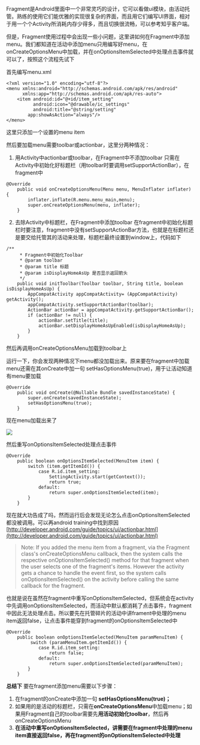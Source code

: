 Fragment是Android里面中一个非常灵巧的设计，它可以看做ui模块，由活动托管。熟练的使用它们能优雅的实现很复杂的界面，而且用它们编写UI界面，相对于用一个个Activity所消耗内存少得多，而且切换很流畅，可以参考知乎客户端。

但是，Fragment使用过程中会出现一些小问题，这里讲如何在Fragment中添加menu。我们都知道在活动中添加menu只用编写好menu，在onCreateOptionsMenu中加载，并在onOptionsItemSelected中处理点击事件就可以了，按照这个流程先试下

首先编写menu.xml
```
<?xml version="1.0" encoding="utf-8"?>
<menu xmlns:android="http://schemas.android.com/apk/res/android"
      xmlns:app="http://schemas.android.com/apk/res-auto">
    <item android:id="@+id/item_setting"
          android:icon="@drawable/ic_settings"
          android:title="@string/setting"
        app:showAsAction="always"/>
</menu>
```
这里只添加一个设置的menu item

然后要加载menu需要toolbar或actionbar，这里分两种情况：
1. 用Activity中actionbar或toolbar，在Fragment中不添加toolbar
只需在Activity中初始化好标题栏（用toolbar时要调用setSupportActionBar），在fragment中
```
@Override
    public void onCreateOptionsMenu(Menu menu, MenuInflater inflater) {
        inflater.inflate(R.menu.menu_main,menu);
        super.onCreateOptionsMenu(menu, inflater);
    }
```
2. 去除Activity中标题栏，在Fragment中添加toolbar
在fragment中初始化标题栏时要注意，fragment中没有setSupportActionBar方法，也就是在标题栏还是要交给托管其的活动来处理，标题栏最终设置到window上，代码如下
```
/**
     * Fragment中初始化Toolbar
     * @param toolbar
     * @param title 标题
     * @param isDisplayHomeAsUp 是否显示返回箭头
     */
    public void initToolbar(Toolbar toolbar, String title, boolean isDisplayHomeAsUp) {
        AppCompatActivity appCompatActivity= (AppCompatActivity) getActivity();
        appCompatActivity.setSupportActionBar(toolbar);
        ActionBar actionBar = appCompatActivity.getSupportActionBar();
        if (actionBar != null) {
            actionBar.setTitle(title);
            actionBar.setDisplayHomeAsUpEnabled(isDisplayHomeAsUp);
        }
    }
```
然后再调用onCreateOptionsMenu加载到toolbar上

运行一下，你会发现两种情况下menu都没加载出来。原来要在fragment中加载menu还需在其onCreate中加一句 setHasOptionsMenu(true)，用于让活动知道有menu要加载
```
@Override
    public void onCreate(@Nullable Bundle savedInstanceState) {
        super.onCreate(savedInstanceState);
        setHasOptionsMenu(true);
    }
```

现在menu加载出来了

![](http://upload-images.jianshu.io/upload_images/5734256-1662e02234040b6b.png?imageMogr2/auto-orient/strip%7CimageView2/2/w/440)

然后重写onOptionsItemSelected处理点击事件
```
@Override
    public boolean onOptionsItemSelected(MenuItem item) {
        switch (item.getItemId()) {
            case R.id.item_setting:
                SettingActivity.start(getContext());
                return true;
            default:
                return super.onOptionsItemSelected(item);
        }
    }
```

现在就大功告成了吗，然而运行后会发现无论怎么点击onOptionsItemSelected都没被调用。可以再android training中找到原因
[http://developer.android.com/guide/topics/ui/actionbar.html](http://developer.android.com/guide/topics/ui/actionbar.html)
>Note: If you added the menu item from a fragment, via the Fragment class's onCreateOptionsMenu callback, then the system calls the respective onOptionsItemSelected() method for that fragment when the user selects one of the fragment's items. However the activity gets a chance to handle the event first, so the system calls onOptionsItemSelected() on the activity before calling the same callback for the fragment.

也就是说在虽然在fragment中重写onOptionsItemSelected，但系统会在activity中先调用onOptionsItemSelected，而活动中默认都消耗了点击事件，fragment中因此无法处理点击。所以要先在托管碎片的活动中讲frament中处理的menu item返回false，让点击事件能穿到fragment的onOptionsItemSelected中
```
@Override
    public boolean onOptionsItemSelected(MenuItem paramMenuItem) {
         switch (paramMenuItem.getItemId()) {
            case R.id.item_setting:
                return false;
            default:
                return super.onOptionsItemSelected(paramMenuItem);
        }
    }
```

**总结下**
要在fragment添加menu需要以下步骤：
1. 在fragment的onCreate中添加一句 **setHasOptionsMenu(true)；**
2. 如果用的是活动的标题栏，只需在**onCreateOptionsMenu**中加载menu；如果用Fragment自己的toolbar需要先**用活动初始化toolbar**，然后再onCreateOptionsMenu
3. **在活动中重写onOptionsItemSelected，讲需要在fragment中处理的menu item直接返回false，再在fragment的onOptionsItemSelected中处理**

